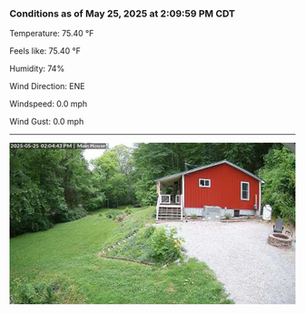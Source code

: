 ### Conditions as of May 25, 2025 at 2:09:59 PM CDT 

Temperature: 75.40 &deg;F

Feels like: 75.40 &deg;F

Humidity: 74%

Wind Direction: ENE

Windspeed: 0.0 mph

Wind Gust: 0.0 mph

---

<img src="./images/latest.jpeg"/>

